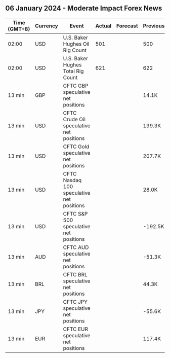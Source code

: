 ## 06 January 2024 - Moderate Impact Forex News

| Time (GMT+8) | Currency | Event | Actual | Forecast | Previous |
|------|----------|-------|--------|----------|----------|
| 02:00 | USD | U.S. Baker Hughes Oil Rig Count | 501 |  | 500 |
| 02:00 | USD | U.S. Baker Hughes Total Rig Count | 621 |  | 622 |
| 13 min | GBP | CFTC GBP speculative net positions |  |  | 14.1K |
| 13 min | USD | CFTC Crude Oil speculative net positions |  |  | 199.3K |
| 13 min | USD | CFTC Gold speculative net positions |  |  | 207.7K |
| 13 min | USD | CFTC Nasdaq 100 speculative net positions |  |  | 28.0K |
| 13 min | USD | CFTC S&P 500 speculative net positions |  |  | -192.5K |
| 13 min | AUD | CFTC AUD speculative net positions |  |  | -51.3K |
| 13 min | BRL | CFTC BRL speculative net positions |  |  | 44.3K |
| 13 min | JPY | CFTC JPY speculative net positions |  |  | -55.6K |
| 13 min | EUR | CFTC EUR speculative net positions |  |  | 117.4K |
